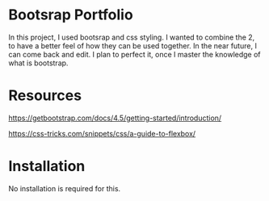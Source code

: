 # Bootsrap Portfolio 

In this project, I used bootsrap and css styling. I wanted to combine
the 2, to have a better feel of how they can be used together. In the near
future, I can come back and edit. I plan to perfect it, once I master the 
knowledge of what is bootstrap.

# Resources 

https://getbootstrap.com/docs/4.5/getting-started/introduction/ 

https://css-tricks.com/snippets/css/a-guide-to-flexbox/

# Installation

No installation is required for this.